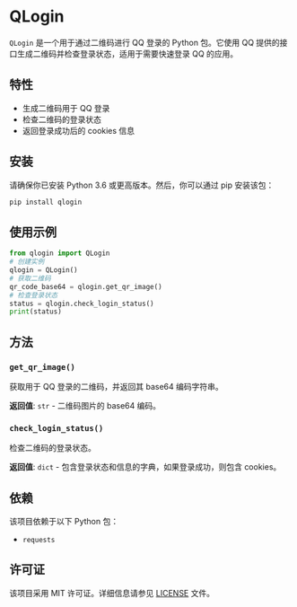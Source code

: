 # QLogin

`QLogin` 是一个用于通过二维码进行 QQ 登录的 Python 包。它使用 QQ 提供的接口生成二维码并检查登录状态，适用于需要快速登录 QQ 的应用。

## 特性

- 生成二维码用于 QQ 登录
- 检查二维码的登录状态
- 返回登录成功后的 cookies 信息

## 安装

请确保你已安装 Python 3.6 或更高版本。然后，你可以通过 pip 安装该包：

```bash
pip install qlogin
```

## 使用示例

```python
from qlogin import QLogin
# 创建实例
qlogin = QLogin()
# 获取二维码
qr_code_base64 = qlogin.get_qr_image()
# 检查登录状态
status = qlogin.check_login_status()
print(status)

```

## 方法

### `get_qr_image()`

获取用于 QQ 登录的二维码，并返回其 base64 编码字符串。

**返回值**: `str` - 二维码图片的 base64 编码。

### `check_login_status()`

检查二维码的登录状态。

**返回值**: `dict` - 包含登录状态和信息的字典，如果登录成功，则包含 cookies。

## 依赖

该项目依赖于以下 Python 包：

- `requests`

## 许可证

该项目采用 MIT 许可证。详细信息请参见 [LICENSE](LICENSE) 文件。